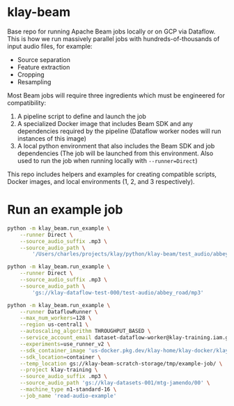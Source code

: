# klay-beam

Base repo for running Apache Beam jobs locally or on GCP via Dataflow. This is
how we run massively parallel jobs with hundreds-of-thousands of input audio
files, for example:

- Source separation
- Feature extraction
- Cropping
- Resampling

Most Beam jobs will require three ingredients which must be engineered for
compatibility:

1. A pipeline script to define and launch the job
2. A specialized Docker image that includes Beam SDK and any dependencies required
   by the pipeline (Dataflow worker nodes will run instances of this image)
3. A local python environment that also includes the Beam SDK and job
   dependencies (The job will be launched from this environment. Also used to
   run the job when running locally with `--runner=Direct`)

This repo includes helpers and examples for creating compatible scripts, Docker
images, and local environments (1, 2, and 3 respectively).


# Run an example job

```bash
python -m klay_beam.run_example \
    --runner Direct \
    --source_audio_suffix .mp3 \
    --source_audio_path \
        '/Users/charles/projects/klay/python/klay-beam/test_audio/abbey_road/mp3/'

python -m klay_beam.run_example \
    --runner Direct \
    --source_audio_suffix .mp3 \
    --source_audio_path \
        'gs://klay-dataflow-test-000/test-audio/abbey_road/mp3'

python -m klay_beam.run_example \
    --runner DataflowRunner \
    --max_num_workers=128 \
    --region us-central1 \
    --autoscaling_algorithm THROUGHPUT_BASED \
    --service_account_email dataset-dataflow-worker@klay-training.iam.gserviceaccount.com \
    --experiments=use_runner_v2 \
    --sdk_container_image 'us-docker.pkg.dev/klay-home/klay-docker/klay-beam:0.11.0-docker-py3.9-beam2.51-torch2.0' \
    --sdk_location=container \
    --temp_location gs://klay-beam-scratch-storage/tmp/example-job/ \
    --project klay-training \
    --source_audio_suffix .mp3 \
    --source_audio_path 'gs://klay-datasets-001/mtg-jamendo/00' \
    --machine_type n1-standard-16 \
    --job_name 'read-audio-example'
```